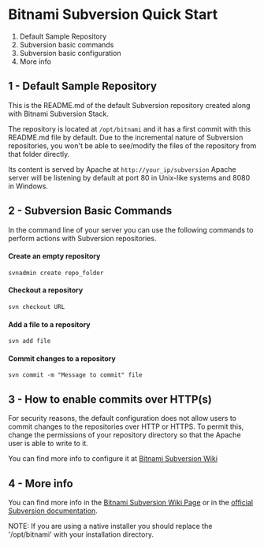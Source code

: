 Bitnami Subversion Quick Start
==========================

 1. Default Sample Repository
 2. Subversion basic commands
 3. Subversion basic configuration
 4. More info

## 1 - Default Sample Repository
This is the README.md of the default Subversion repository created along with
Bitnami Subversion Stack.

The repository is located at `/opt/bitnami` and it has a first commit with
this README.md file by default. Due to the incremental nature of Subversion
repositories, you won't be able to see/modify the files of the repository
from that folder directly.

Its content is served by Apache at `http://your_ip/subversion`
Apache server will be listening by default at port 80 in Unix-like systems and
8080 in Windows.

## 2 - Subversion Basic Commands
In the command line of your server you can use the following commands to perform
actions with Subversion repositories.

#### Create an empty repository
    svnadmin create repo_folder

#### Checkout a repository
    svn checkout URL

#### Add a file to a repository
    svn add file

#### Commit changes to a repository
    svn commit -m "Message to commit" file

## 3 - How to enable commits over HTTP(s)
For security reasons, the default configuration does not allow users to commit
changes to the repositories over HTTP or HTTPS. To permit this, change the
permissions of your repository directory so that the Apache user is able to
write to it.

You can find more info to configure it at
[Bitnami Subversion Wiki](https://wiki.bitnami.com/Components/Subversion#How_to_enable_commits_over_HTTP%28S%29.3f)

## 4 - More info
You can find more info in the
[Bitnami Subversion Wiki Page](https://wiki.bitnami.com/Applications/BitNami_Subversion/)
or in the [official Subversion documentation](https://subversion.apache.org/docs/).

NOTE: If you are using a native installer you should replace the '/opt/bitnami'
with your installation directory.
